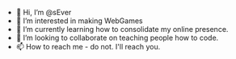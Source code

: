 - 👋 Hi, I’m @sEver
- 👀 I’m interested in making WebGames
- 🌱 I’m currently learning how to consolidate my online presence.
- 💞️ I’m looking to collaborate on teaching people how to code.
- 📫 How to reach me - do not. I'll reach you.

<!---
sEver/sEver is a ✨ special ✨ repository because its `README.md` (this file) appears on your GitHub profile.
You can click the Preview link to take a look at your changes.
--->

